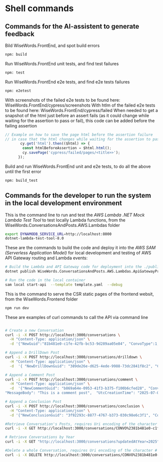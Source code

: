 # Shell commands

## Commands for the AI-assistent to generate feedback

Bild WiseWords.FrontEnd, and spot build errors
```bash
npm: build
```

Run WiseWords.FrontEnd unit tests, and find test failures
```bash
npm: test
```

Run WiseWords.FrontEnd e2e tests, and find e2e tests failures
```bash
npm: e2etest
```
With screenshots of the failed e2e tests to be found here: WiseWords.FrontEnd/cypress/screenshots
With htlm of the failed e2e tests to be found here: WiseWords.FrontEnd/cypress/failed
When needed to get a snapshot of the html just before an assert fails (as it could change while waiting for the assertion to pass or fail), this code can be added before the failing assertion
```TypeScript
// Example on how to save the page html before the assertion failure 
// in case that the html changes while waiting for the assertion to pass or fail
       cy.get('html').then(($html) => {
        const htmlBeforeAssertion = $html.html(); 
        cy.savePage('cypress/failed/pages/<title>>');
      });
```

Build and run WiseWords.FrontEnd unit and e2e tests, to do all the above until the first error
```bash
npm: build_test
```

## Commands for the developer to run the system in the local development environment

This is the command line to run and test the *AWS Lambda .NET Mock Lambda Test Tool* to test locally Lambda functions, from the WiseWords.ConversationsAndPosts.AWS.Lambdas folder

```bash
export DYNAMODB_SERVICE_URL=http://localhost:8000 
dotnet-lambda-test-tool-8.0  
```

These are the commands to build the code and deploy it into the *AWS SAM (Serverless Application Model)* for local development and testing of AWS API Gateway routing and Lambda events:

```bash
# Build the Lambda and API Gateway code for deployment into the ./publish folder  
dotnet publish WiseWords.ConversationsAndPosts.AWS.Lambdas.ApiGatewayProxyIntegration.csproj  -c Release -o ./publish -r linux-x64

# Run the code in the local container
sam local start-api  --template template.yaml  --debug 
```

This is the command to serve the CSR static pages of the frontend websit, from the WiseWords.Frontend folder

```bash
npm run dev
```

These are examples of curl commands to call the API via command line

```bash

# Create a new Conversation
curl -i -X POST http://localhost:3000/conversations \
  -H "Content-Type: application/json" \
  -d '{"NewGuid":"81b481e0-c1fe-42fb-bc53-9d289aa05e84", "ConvoType":1, "Title":"Hello Title", "MessageBody":"Message body Hi", "Author":"MikeG", "UtcCreationTime":"2025-07-03T12:00:00Z"}'

# Append a DrillDown Post
curl -i -X POST http://localhost:3000/conversations/drilldown \
  -H "Content-Type: application/json" \
  -d  '{ "NewDrillDownGuid": "389de26e-d625-4ede-9988-73dc2841f8c2", "ConversationPK": "CONVO#81b481e0-c1fe-42fb-bc53-9d289aa05e84", "ParentPostSK": "", "Author": "HttpTestUser",  "MessageBody": "This is a drill-down post", "UtcCreationTime": "2025-07-09T10:39:03Z"}'

# Append a Comment Post
curl -i -X POST http://localhost:3000/conversations/comment \
  -H "Content-Type: application/json" \
  -d  '{"NewCommentGuid": "b869a64e-0953-41f3-b375-f100b6cfed28", "ConversationPK": "CONVO#81b481e0-c1fe-42fb-bc53-9d289aa05e84", "ParentPostSK": "", "Author": "HttpTestUser",      
"MessageBody": "This is a comment post",  "UtcCreationTime": "2025-07-09T10:44:32Z"}'

# Append a Conclusion Post
curl -i -X POST http://localhost:3000/conversations/conclusion \
  -H "Content-Type: application/json" \
  -d '{"NewConclusionGuid": "3f92293c-8877-4767-b373-030c98e6c3f1", "ConversationPK": "CONVO#81b481e0-c1fe-42fb-bc53-9d289aa05e84", "ParentPostSK": "", "Author": "HttpTestUser", "MessageBody": "This is a conclusion post", "UtcCreationTime": "2025-07-09T10:48:23Z"}'

#Retrieve Conversation's Posts, requires Uri encoding of the character # as %23
curl -i -X GET http://localhost:3000/conversations/CONVO%2381b481e0-c1fe-42fb-bc53-9d289aa05e84/posts 

# Retrieve Conversations by Year
curl -i -X GET "http://localhost:3000/conversations?updatedAtYear=2025"

#Delete a whole Conversation, requires Uri encoding of the character # as %23
curl -i -X DELETE http://localhost:3000/conversations/CONVO%2381b481e0-c1fe-42fb-bc53-9d289aa05e84

```
